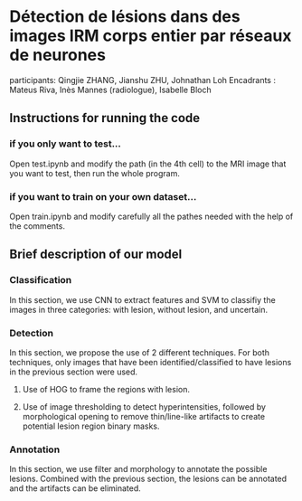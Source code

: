 # Détection de lésions dans des images IRM corps entier par réseaux de neurones

participants: Qingjie ZHANG, Jianshu ZHU, Johnathan Loh
Encadrants : Mateus Riva, Inès Mannes (radiologue), Isabelle Bloch

## Instructions for running the code

### if you only want to test...
Open test.ipynb and modify the path (in the 4th cell) to the MRI image that you want to test, then run the whole program.

### if you want to train on your own dataset...
Open train.ipynb and modify carefully all the pathes needed with the help of the comments.

## Brief description of our model
### Classification 
In this section, we use CNN to extract features and SVM to classifiy the images in three categories: with lesion, without lesion, and uncertain.

### Detection
In this section, we propose the use of 2 different techniques. For both techniques, only images that have been identified/classified to have lesions in the previous section were used.

   1. Use of HOG to frame the regions with lesion. 

   2. Use of image thresholding to detect hyperintensities, followed by morphological opening to remove thin/line-like artifacts to create potential lesion region binary masks.

### Annotation
In this section, we use filter and morphology to annotate the possible lesions. Combined with the previous section, the lesions can be annotated and the artifacts can be eliminated. 


